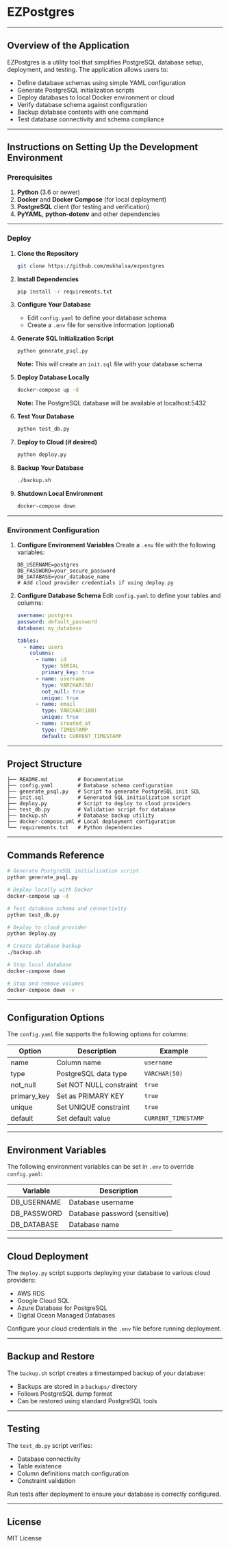 # EZPostgres

---

## Overview of the Application

EZPostgres is a utility tool that simplifies PostgreSQL database setup, deployment, and testing. The application allows users to:
- Define database schemas using simple YAML configuration
- Generate PostgreSQL initialization scripts
- Deploy databases to local Docker environment or cloud
- Verify database schema against configuration
- Backup database contents with one command
- Test database connectivity and schema compliance

---

## Instructions on Setting Up the Development Environment

### Prerequisites

1. **Python** (3.6 or newer)
2. **Docker** and **Docker Compose** (for local deployment)
3. **PostgreSQL** client (for testing and verification)
4. **PyYAML**, **python-dotenv** and other dependencies

---
### Deploy

1. **Clone the Repository**
   ```bash
   git clone https://github.com/mskhalsa/ezpostgres
   ```

2. **Install Dependencies**
   ```bash
   pip install -r requirements.txt
   ```

3. **Configure Your Database**
   - Edit `config.yaml` to define your database schema
   - Create a `.env` file for sensitive information (optional)

4. **Generate SQL Initialization Script**
   ```bash
   python generate_psql.py
   ```
   
   **Note:** This will create an `init.sql` file with your database schema

5. **Deploy Database Locally**
   ```bash
   docker-compose up -d
   ```
   
   **Note:** The PostgreSQL database will be available at localhost:5432

6. **Test Your Database**
   ```bash
   python test_db.py
   ```

7. **Deploy to Cloud (if desired)**
   ```bash
   python deploy.py
   ```

8. **Backup Your Database**
   ```bash
   ./backup.sh
   ```

9. **Shutdown Local Environment**
   ```bash
   docker-compose down
   ```

---
### Environment Configuration

1. **Configure Environment Variables**
   Create a `.env` file with the following variables:
   ```
   DB_USERNAME=postgres
   DB_PASSWORD=your_secure_password
   DB_DATABASE=your_database_name
   # Add cloud provider credentials if using deploy.py
   ```

2. **Configure Database Schema**
   Edit `config.yaml` to define your tables and columns:
   ```yaml
   username: postgres
   password: default_password
   database: my_database
   
   tables:
     - name: users
       columns:
         - name: id
           type: SERIAL
           primary_key: true
         - name: username
           type: VARCHAR(50)
           not_null: true
           unique: true
         - name: email
           type: VARCHAR(100)
           unique: true
         - name: created_at
           type: TIMESTAMP
           default: CURRENT_TIMESTAMP
   ```

---

## Project Structure

```
├── README.md          # Documentation
├── config.yaml        # Database schema configuration
├── generate_psql.py   # Script to generate PostgreSQL init SQL
├── init.sql           # Generated SQL initialization script
├── deploy.py          # Script to deploy to cloud providers
├── test_db.py         # Validation script for database
├── backup.sh          # Database backup utility
├── docker-compose.yml # Local deployment configuration
└── requirements.txt   # Python dependencies
```

---

## Commands Reference

```bash
# Generate PostgreSQL initialization script
python generate_psql.py

# Deploy locally with Docker
docker-compose up -d

# Test database schema and connectivity
python test_db.py

# Deploy to cloud provider
python deploy.py

# Create database backup
./backup.sh

# Stop local database
docker-compose down

# Stop and remove volumes
docker-compose down -v
```

---

## Configuration Options

The `config.yaml` file supports the following options for columns:

| Option | Description | Example |
|--------|-------------|---------|
| name | Column name | `username` |
| type | PostgreSQL data type | `VARCHAR(50)` |
| not_null | Set NOT NULL constraint | `true` |
| primary_key | Set as PRIMARY KEY | `true` |
| unique | Set UNIQUE constraint | `true` |
| default | Set default value | `CURRENT_TIMESTAMP` |

---

## Environment Variables

The following environment variables can be set in `.env` to override `config.yaml`:

| Variable | Description |
|----------|-------------|
| DB_USERNAME | Database username |
| DB_PASSWORD | Database password (sensitive) |
| DB_DATABASE | Database name |

---

## Cloud Deployment

The `deploy.py` script supports deploying your database to various cloud providers:

- AWS RDS
- Google Cloud SQL
- Azure Database for PostgreSQL
- Digital Ocean Managed Databases

Configure your cloud credentials in the `.env` file before running deployment.

---

## Backup and Restore

The `backup.sh` script creates a timestamped backup of your database:

- Backups are stored in a `backups/` directory
- Follows PostgreSQL dump format
- Can be restored using standard PostgreSQL tools

---

## Testing

The `test_db.py` script verifies:

- Database connectivity
- Table existence
- Column definitions match configuration
- Constraint validation

Run tests after deployment to ensure your database is correctly configured.

---

## License

MIT License